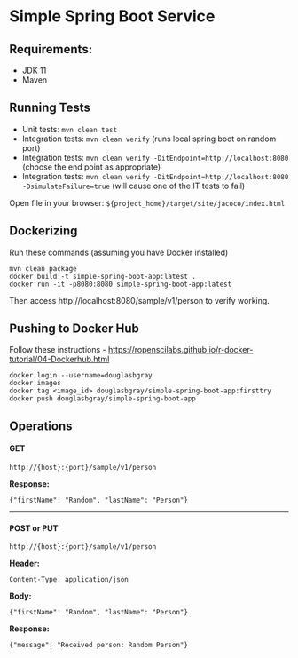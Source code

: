 # Simple Spring Boot Service

## Requirements:

* JDK 11
* Maven

## Running Tests

* Unit tests: `mvn clean test`
* Integration tests: `mvn clean verify` (runs local spring boot on random port)
* Integration tests: `mvn clean verify -DitEndpoint=http://localhost:8080` (choose the end point as appropriate)
* Integration tests: `mvn clean verify -DitEndpoint=http://localhost:8080 -DsimulateFailure=true` (will cause one of the IT tests to fail)

Open file in your browser: `${project_home}/target/site/jacoco/index.html`

## Dockerizing

Run these commands (assuming you have Docker installed) 

```
mvn clean package
docker build -t simple-spring-boot-app:latest .
docker run -it -p8080:8080 simple-spring-boot-app:latest
```

Then access http://localhost:8080/sample/v1/person to verify working.

## Pushing to Docker Hub

Follow these instructions - https://ropenscilabs.github.io/r-docker-tutorial/04-Dockerhub.html

```
docker login --username=douglasbgray
docker images
docker tag <image_id> douglasbgray/simple-spring-boot-app:firsttry
docker push douglasbgray/simple-spring-boot-app
```
## Operations

#### GET

`http://{host}:{port}/sample/v1/person`

**Response:** 
```
{"firstName": "Random", "lastName": "Person"}
```

------------

#### POST or PUT

`http://{host}:{port}/sample/v1/person`

**Header:**
```
Content-Type: application/json
```

**Body:**
```
{"firstName": "Random", "lastName": "Person"}
```

**Response:**
```
{"message": "Received person: Random Person"}
```
